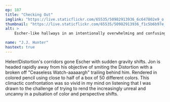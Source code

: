 ```yaml
---
ep: 187
title: "Checking Out"
imglink: "https://live.staticflickr.com/65535/50982913936_6c647802e9_o.jpg"
thumbnail: "https://live.staticflickr.com/65535/50982913936_f1c5b6b97e_q.jpg"
alt: >
    Escher-like hallways in an intentionally overwhelming and confusing multitude of colours and angles. At the top left, long fingers wrap around a door. The words &quot;CEASELESS WATCHER-&quot; are written in the centre at an angle, and a small figure appears to be falling away from it with a scream.

name: "J.J. Hunter"
hastext: true
---
```

Helen!Distortion's corridors gone Escher with sudden gravity shifts. Jon is headed rapidly away from his objective of smiting the Distortion with a broken off "Ceaseless Watch-aaaaargh" trailing behind him. Rendered in colored pencil using close to half of a box of 50 different colors. This climactic confrontation was so vivid in my mind on listening that I was drawn to the challenge of trying to rend the increasingly unreal and uncanny in a pulsation of color and perspective shifts.